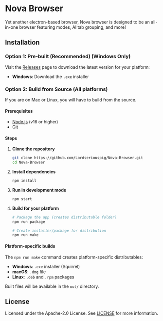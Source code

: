 # Nova Browser
Yet another electron-based browser, Nova browser is designed to be an all-in-one browser featuring modes, AI tab grouping, and more!

## Installation

### Option 1: Pre-built (Recommended) (Windows Only)
Visit the [Releases](https://github.com/Lordseriouspig/Nova-Browser/releases) page to download the latest version for your platform:
- **Windows**: Download the `.exe` installer

### Option 2: Build from Source (All platforms)
If you are on Mac or Linux, you will have to build from the source.

#### Prerequisites
- [Node.js](https://nodejs.org/) (v16 or higher)
- [Git](https://git-scm.com/)

#### Steps
1. **Clone the repository**
   ```bash
   git clone https://github.com/Lordseriouspig/Nova-Browser.git
   cd Nova-Browser
   ```

2. **Install dependencies**
   ```bash
   npm install
   ```

3. **Run in development mode**
   ```bash
   npm start
   ```

4. **Build for your platform**
   ```bash
   # Package the app (creates distributable folder)
   npm run package
   
   # Create installer/package for distribution
   npm run make
   ```

#### Platform-specific builds
The `npm run make` command creates platform-specific distributables:
- **Windows**: `.exe` installer (Squirrel)
- **macOS**: `.dmg` file
- **Linux**: `.deb` and `.rpm` packages

Built files will be available in the `out/` directory.

## License
Licensed under the Apache-2.0 License. See [LICENSE](LICENSE) for more information.
